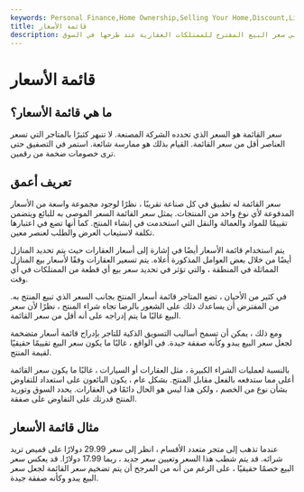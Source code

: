 ```yaml
---
keywords: Personal Finance,Home Ownership,Selling Your Home,Discount,List Price,Real Estate,Wholesale Prices
title: قائمة الأسعار
description: سعر القائمة ، في عالم العقارات ، هو إجمالي سعر البيع المقترح للممتلكات العقارية عند طرحها في السوق.
---
```


# قائمة الأسعار
## ما هي قائمة الأسعار؟

سعر القائمة هو السعر الذي تحدده الشركة المصنعة. لا تنبهر كثيرًا بالمتاجر التي تسعر العناصر أقل من سعر القائمة. القيام بذلك هو ممارسة شائعة. استمر في التصفيق حتى ترى خصومات ضخمة من رقمين.

## تعريف أعمق

سعر القائمة له تطبيق في كل صناعة تقريبًا ، نظرًا لوجود مجموعة واسعة من الأسعار المدفوعة لأي نوع واحد من المنتجات. يمثل سعر القائمة السعر الموصى به للبائع ويتضمن تقييمًا للمواد والعمالة والنقل التي استخدمت في إنشاء المنتج. كما أنها تضع في اعتبارها تكلفة لاستيعاب العرض والطلب لعنصر معين.

يتم استخدام قائمة الأسعار أيضًا في إشارة إلى أسعار العقارات حيث يتم تحديد المنازل أيضًا من خلال بعض العوامل المذكورة أعلاه. يتم تسعير العقارات وفقًا لأسعار بيع المنازل المماثلة في المنطقة ، والتي تؤثر في تحديد سعر بيع أي قطعة من الممتلكات في أي وقت.

في كثير من الأحيان ، تضع المتاجر قائمة أسعار المنتج بجانب السعر الذي تبيع المنتج به. من المفترض أن يساعدك ذلك على الشعور بالرضا تجاه شراء المنتج ، نظرًا لأن سعر البيع غالبًا ما يتم إدراجه على أنه أقل من سعر القائمة.

ومع ذلك ، يمكن أن تسمح أساليب التسويق الذكية للتاجر بإدراج قائمة أسعار متضخمة لجعل سعر البيع يبدو وكأنه صفقة جيدة. في الواقع ، غالبًا ما يكون سعر البيع تقييمًا حقيقيًا لقيمة المنتج.

بالنسبة لعمليات الشراء الكبيرة ، مثل العقارات أو السيارات ، غالبًا ما يكون سعر القائمة أعلى مما ستدفعه بالفعل مقابل المنتج. بشكل عام ، يكون البائعون على استعداد للتفاوض بشأن نوع من الخصم ، ولكن هذا ليس هو الحال دائمًا في العقارات. يحدد السوق وتوريد المنتج قدرتك على التفاوض على صفقة.

## مثال قائمة الأسعار

عندما تذهب إلى متجر متعدد الأقسام ، انظر إلى سعر 29.99 دولارًا على قميص تريد شرائه. قد يتم شطب هذا السعر وتعيين سعر جديد ، ربما 17.99 دولارًا. قد يعكس سعر البيع خصمًا حقيقيًا ، على الرغم من أنه من المرجح أن يتم تضخيم سعر القائمة لجعل سعر البيع يبدو وكأنه صفقة جيدة.


